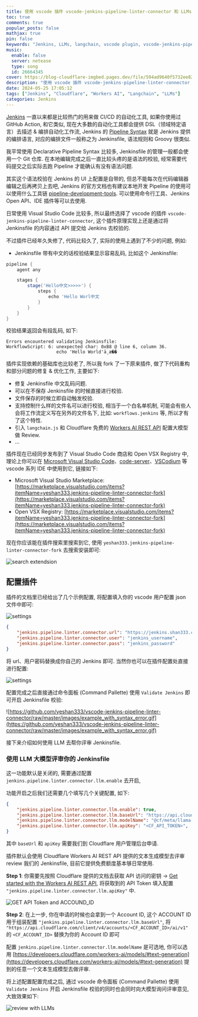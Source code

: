 ```yaml
---
title: 使用 vscode 插件 vscode-jenkins-pipeline-linter-connector 和 LLMs 大模型校验你的 Jenkinsfile
toc: true
comments: true
popular_posts: false
mathjax: true
pin: false
keywords: "Jenkins, LLMs, langchain, vscode plugin, vscode-jenkins-pipeline-linter-connector"
music:
  enable: false
  server: netease
  type: song
  id: 26664345
cover: https://blog-cloudflare-imgbed.pages.dev/file/594ad9640f5732ee8263d.png
description: "使用 vscode 插件 vscode-jenkins-pipeline-linter-connector 和 LLMs 校验你的 Jenkinsfile"
date: 2024-05-25 17:05:12
tags: ["Jenkins", "Cloudflare", "Workers AI", "Langchain", "LLMs"]
categories: Jenkins
---
```


[Jenkins](https://www.jenkins.io/) 一直以来都是比较热门的用来做 CI/CD 的自动化工具, 如果你使用过 GitHub Action, 和它类似, 现在大多数的自动化工具都会提供 DSL（领域特定语言）去描述 & 编排自动化工作流, Jenkins 的 [Pipeline Syntax](https://www.jenkins.io/doc/book/pipeline/syntax/) 就是 Jenkins 提供的编排语言, 对应的编排文件一般称之为 Jenkinsfile, 语法规则和 Groovy 很类似. 

我平常使用 Declarative Pipeline Syntax 比较多, Jenkinsfile 的管理一般都会使用一个 Git 仓库. 在本地编辑完成之后一直比较头疼的是语法的校验, 经常需要代码提交之后实际去跑 Pipeline 才能确认有没有语法问题. 

其实这个语法校验在 Jenkins 的 UI 上配置是自带的, 但总不能每次在代码编辑器编辑之后再拷贝上去吧, Jenkins 的官方文档也有建议本地开发 Pipeline 的使用可以使用什么工具链 [pipeline-development-tools](https://www.jenkins.io/doc/book/pipeline/development/#pipeline-development-tools). 可以使用命令行工具、Jenkins Open API、IDE 插件等可以去使用. 

日常使用 Visual Studio Code 比较多, 所以最终选择了 vscode 的插件 `vscode-jenkins-pipeline-linter-connector`, 这个插件原理实现上还是通过将 Jenkinsfile 的内容通过 API 提交给 Jenkins 去校验的.

不过插件已经年久失修了, 代码比较久了, 实际的使用上遇到了不少的问题, 例如: 

- Jenkinsfile 带有中文的话校验结果显示容易乱码, 比如这个 Jenkinsfile:

```groovy
pipeline {
    agent any

    stages {
        stage('Hello中文>>>>>') {
            steps {
                echo 'Hello Worl中文
            }
        }
    }
}
```

校验结果返回会有段乱码, 如下: 

```shell
Errors encountered validating Jenkinsfile:
WorkflowScript: 6: unexpected char: 0xB8 @ line 6, column 36.
                   echo 'Hello World'ä¸­æ��
```

插件实现依赖的基础库也比较老了, 所以我 fork 了一下原来插件, 做了下代码重构和部分问题的修复 & 优化工作, 主要如下: 

- 修复 Jenkinsfile 中文乱码问题.
- 可以在不保存 Jenkinsfile 的时候直接进行校验.
- 文件保存的时候立即自动触发校验.
- 支持控制什么样的文件名可以进行校验, 相当于一个白名单机制, 可能会有些人会将工作流定义写在另外的文件名下, 比如: `workflows.jenkins` 等, 所以才有了这个特性.
- 引入 `langchain.js` 和 Cloudflare 免费的 [Workers AI REST API](https://developers.cloudflare.com/workers-ai/get-started/rest-api/) 配置大模型做 Review.
- ...

插件现在已经同步发布到了 Visual Studio Code 商店和 Open VSX Registry 中, 理论上你可以在 [Microsoft Visual Studio Code](https://code.visualstudio.com/)、[code-server](https://github.com/coder/code-server)、[VSCodium](https://vscodium.com/) 等 vscode 系列 IDE 中使用到它, 链接如下:

- Microsoft Visual Studio Marketplace: [https://marketplace.visualstudio.com/items?itemName=yeshan333.jenkins-pipeline-linter-connector-fork](https://marketplace.visualstudio.com/items?itemName=yeshan333.jenkins-pipeline-linter-connector-fork)
- Open VSX Registry: [https://marketplace.visualstudio.com/items?itemName=yeshan333.jenkins-pipeline-linter-connector-fork](https://marketplace.visualstudio.com/items?itemName=yeshan333.jenkins-pipeline-linter-connector-fork)

现在你应该能在插件搜索里搜索到它, 使用 `yeshan333.jenkins-pipeline-linter-connector-fork` 去搜索安装即可:

![search extendsion](https://blog-cloudflare-imgbed.pages.dev/file/ca35ab00c512683aff15a.png)

## 配置插件

插件的文档里已经给出了几个示例配置, 将配置填入你的 vscode 用户配置 json 文件中即可:

![settings](https://blog-cloudflare-imgbed.pages.dev/file/09b95699e28b2bafe3149.png)

```json
{
    "jenkins.pipeline.linter.connector.url": "https://jenkins.shan333.cn/pipeline-model-converter/validate",
    "jenkins.pipeline.linter.connector.user": "jenkins_username",
    "jenkins.pipeline.linter.connector.pass": "jenkins_password"
}
```

将 url、用户密码替换成你自己的 Jenkins 即可. 当然你也可以在插件配置处直接进行配置:

![settings](https://blog-cloudflare-imgbed.pages.dev/file/0ddecbae6772b5d22432b.png)

配置完成之后直接通过命令面板 (Command Pallette) 使用 `Validate Jenkins` 即可开启 Jenkinsfile 校验: 

![https://github.com/yeshan333/vscode-jenkins-pipeline-linter-connector/raw/master/images/example_with_syntax_error.gif](https://github.com/yeshan333/vscode-jenkins-pipeline-linter-connector/raw/master/images/example_with_syntax_error.gif)

接下来介绍如何使用 LLM 去帮你评审 Jenkinsfile. 

### 使用 LLM 大模型评审你的 Jenkinsfile

这一功能默认是关闭的, 需要通过配置 `jenkins.pipeline.linter.connector.llm.enable` 去开启, 

功能开启之后我们还需要几个填写几个关键配置, 如下: 

```json
{
    "jenkins.pipeline.linter.connector.llm.enable": true,
    "jenkins.pipeline.linter.connector.llm.baseUrl": "https://api.cloudflare.com/client/v4/accounts/<CF_ACCOUNT_ID>/ai/v1",
    "jenkins.pipeline.linter.connector.llm.modelName": "@cf/meta/llama-2-7b-chat-fp16",
    "jenkins.pipeline.linter.connector.llm.apiKey": "<CF_API_TOKEN>",
}
```

其中 `baseUrl` 和 `apiKey` 需要我们到 Cloudflare 用户管理后台申请. 

插件默认会使用 Cloudflare Workers AI REST API 提供的文本生成模型去评审 review 我们的 Jenkinsfile, 目前它提供免费额度基本够日常使用. 

**Step 1**: 你需要先按照 Cloudflare 提供的文档去获取 API 访问的密钥 -> [Get started with the Workers AI REST API](https://developers.cloudflare.com/workers-ai/get-started/rest-api/), 将获取到的 API Token 填入配置 `"jenkins.pipeline.linter.connector.llm.apiKey"` 中. 

![GET API Token and ACCOUND_ID](https://blog-cloudflare-imgbed.pages.dev/file/3856642f14eb9c17411bc.png)

**Step 2**: 在上一步, 你在申请的时候也会拿到一个 Account ID, 这个 ACCOUNT ID 用于组装配置 `"jenkins.pipeline.linter.connector.llm.baseUrl"`, 将 `"https://api.cloudflare.com/client/v4/accounts/<CF_ACCOUNT_ID>/ai/v1"` 的 `<CF_ACCOUNT_ID>` 替换为你的 Account ID 即可

配置 `jenkins.pipeline.linter.connector.llm.modelName` 是可选地, 你可以选用 [https://developers.cloudflare.com/workers-ai/models/#text-generation](https://developers.cloudflare.com/workers-ai/models/#text-generation) 提到的任意一个文本生成模型去做评审. 

将上述配置配置完成之后, 通过 vscode 命令面板 (Command Pallette) 使用 `Validate Jenkins` 开启 Jenkinsfile 校验的同时也会同时向大模型询问评审意见, 大致效果如下: 

![review with LLMs](https://blog-cloudflare-imgbed.pages.dev/file/9052330caafc891b5e282.png)
